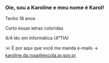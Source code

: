 ### Oie, sou a Karoline e meu nome é Karol!
Tenho 18 anos

Curto essas letras coloridas

4/4 téc em informática (4°TIA)

:envelope: É por aqui que você me manda e-mails -> karoline.da.rosa@escola.pr.gov.pr
